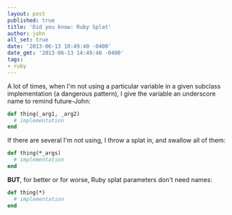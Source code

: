 ```yaml
---
layout: post
published: true
title: 'Did you know: Ruby Splat'
author: john
all_set: true
date: '2013-06-13 10:49:40 -0400'
date_gmt: '2013-06-13 14:49:40 -0400'
tags:
- ruby
---
```


A lot of times, when I'm not using a particular variable in a given subclass
implementation (a dangerous pattern), I give the variable an underscore name to
remind future-John:

``` ruby
def thing(_arg1, _arg2)
  # implementation
end
```

If there are several I'm not using, I throw a splat in, and swallow all of them:

``` ruby
def thing(*_args)
  # implementation
end
```

__BUT__, for better or for worse, Ruby splat parameters don't need names:

``` ruby
def thing(*)
  # implementation
end
```
